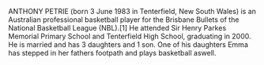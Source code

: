 ANTHONY PETRIE (born 3 June 1983 in Tenterfield, New South Wales) is an Australian professional basketball player for the Brisbane Bullets of the National Basketball League (NBL).[1] He attended Sir Henry Parkes Memorial Primary School and Tenterfield High School, graduating in 2000. He is married and has 3 daughters and 1 son. One of his daughters Emma has stepped in her fathers footpath and plays basketball aswell.
